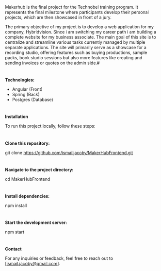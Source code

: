 Makerhub is the final project for the Technobel training program. 
It represents the final milestone where participants develop their personal projects, which are then showcased in front of a jury. 

The primary objective of my project is to develop a web application for my company, Hybridvision.
Since i am switching my career path i am building a complete website for my business associate.
The main goal of this site is to centralize and streamline various tasks currently managed by multiple separate applications. 
The site will primarily serve as a showcase for a recording studio, offering features such as buying productions, sample packs, book studio sessions but also more features like creating and sending invoices or quotes on the admin side.#
#
**Technologies:**
- Angular (Front)
- Spring (Back)
- Postgres (Database)
  
#
**Installation**

To run this project locally, follow these steps:

#
**Clone this repository:**

git clone https://github.com/ismailjacoby/MakerHubFrontend.git

#
**Navigate to the project directory:**

cd MakerHubFrontend

#
**Install dependencies:**

npm install

#
**Start the development server:**

npm start

#
**Contact**

For any inquiries or feedback, feel free to reach out to [ismail.jacoby@gmail.com].

